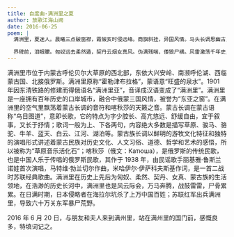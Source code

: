 ```yaml
---
title: 自度曲·满洲里之夏
author: 放歌江海山阙
date: 2016-06-25
poem: |
  满洲里，夏迷人。晨曦三点破窗襟，霞帔亥时侵远峰。商旗斜挂，异国风情。马头长调思幽古，喀秋莎声落满城。

  界碑前，泪眼朦。匈奴远去柔然遁，契丹云烟女真风。伪满残喘，倭狼尸横。风雷激荡千年史，自强不息大国魂。
---
```


满洲里市位于内蒙古呼伦贝尔大草原的西北部，东依大兴安岭、南濒呼伦湖、西临蒙古国、北接俄罗斯。满洲里原称“霍勒津布拉格”，蒙语意“旺盛的泉水”。1901 年因东清铁路的修建而得俄语名“满洲里亚”，音译成汉语变成了“满洲里”。满洲里是一座拥有百年历史的口岸城市，融合中俄蒙三国风情，被誉为“东亚之窗”。在满洲里的空气里飘荡着蒙古长调的音符和喀秋莎的天籁之音。蒙古长调在蒙古语称“乌日图道”，意即长歌，它的特点为字少腔长、高亢悠远、舒缓自由，宜于叙事，又长于抒情；歌词一般为上、下各两句，内容绝大多数是描写草原、骏马、骆驼、牛羊、蓝天、白云、江河、湖泊等。蒙古族长调以鲜明的游牧文化特征和独特的演唱形式讲述着蒙古民族对历史文化、人文习俗、道德、哲学和艺术的感悟，所以被称为“草原音乐活化石”；喀秋莎（俄文：Катюша），是俄罗斯的传统民歌，也是中国人乐于传唱的俄罗斯民歌，其作于 1938 年，由民谣歌手丽基雅·鲁斯兰诺娃首次演唱，马特维·勃兰切尔作曲，米哈伊尔·伊萨科夫斯基作词，是一首二战时苏联经典歌曲。满洲里在历史上先后为匈奴、柔然、契丹、女真、蒙古族的生活领地，在浩渺的历史长河中，满洲里也是风云际会，万马奔腾，战鼓雷雷，尸骨累累。在日满时期，日本侵略者在海拉尔坑杀了上万中国百姓；苏联红军出兵满洲里，导致六十万关东军暴尸荒野。

2016 年 6 月 20 日，与朋友和夫人来到满州里，站在满州里的国门前，感慨良多，特填词记之。
